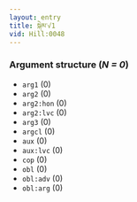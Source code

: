 ```yaml
---
layout: entry
title: སྐེམ་√1
vid: Hill:0048
---
```

### Argument structure (_N = 0_)
* `arg1` (0)
* `arg2` (0)
* `arg2:hon` (0)
* `arg2:lvc` (0)
* `arg3` (0)
* `argcl` (0)
* `aux` (0)
* `aux:lvc` (0)
* `cop` (0)
* `obl` (0)
* `obl:adv` (0)
* `obl:arg` (0)
